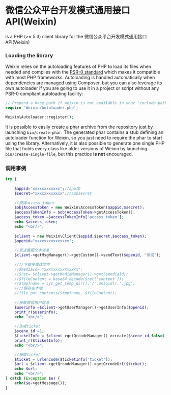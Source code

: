 微信公众平台开发模式通用接口API(Weixin)
======

is a PHP (>= 5.3) client library for the 微信公众平台开发模式通用接口API(Weixin)

### Loading the library ###

Weixin relies on the autoloading features of PHP to load its files when needed and complies with the
[PSR-0 standard](https://github.com/php-fig/fig-standards/blob/master/accepted/PSR-0.md) which makes
it compatible with most PHP frameworks. Autoloading is handled automatically when dependencies are
managed using Composer, but you can also leverage its own autoloader if you are going to use it in a
project or script without any PSR-0 compliant autoloading facility:

```php
// Prepend a base path if Weixin is not available in your "include_path".
require 'Weixin/Autoloader.php';

Weixin\Autoloader::register();
```

It is possible to easily create a [phar](http://www.php.net/manual/en/intro.phar.php) archive from
the repository just by launching `bin/create-phar`. The generated phar contains a stub defining an
autoloader function for Weixin, so you just need to require the phar to start using the library.
Alternatively, it is also possible to generate one single PHP file that holds every class like older
versions of Weixin by launching `bin/create-single-file`, but this practice __is not__ encouraged.


### 调用事例 ###

```php
try {
	
	$appid="xxxxxxxxxxxx";//appID
	$secret="xxxxxxxxxxxx";//appsecret
	
	//获得access_token
	$objAccessToken = new Weixin\AccessToken($appid,$secret);
	$accessTokenInfo = $objAccessToken->getAccessToken();
	$access_token =$accessTokenInfo['access_token'];	
	echo $access_token;
	echo "<br/>";
	
	$client = new Weixin\Client($appid,$secret,$access_token);	
	$openid="xxxxxxxxxxxxxxx";
	
	//发送客服文本消息
	$client->getMsgManager()->getCustom()->sendText($openid, "测试");
	
	////下载多媒体文件
	//$mediaId= "xxxxxxxxxxxxxxx";
	//$ret= $client->getMediaManager()->get($mediaId);
	//$fileContent = base64_decode($ret['content']);
	//$tmpfname = sys_get_temp_dir().'/'.uniqid().'.jpg';
	////保存在本地
	//file_put_contents($tmpfname, $fileContent);
	
	//获取微信用户信息
	$userinfo =$client->getUserManager()->getUserInfo($openid);
	print_r($userinfo);
	echo "<br/>";
	
	//生成ticket
	$scene_id =1;
	$ticketInfo = $client->getQrcodeManager()->create($scene_id,false);
	print_r($ticketInfo);
	echo "<br/>";

	//获取ticket
	$ticket = urlencode($ticketInfo['ticket']);
	$url = $client->getQrcodeManager()->getQrcodeUrl($ticket);
	echo $url;
	echo "<br/>";
} catch (Exception $e) {
	echo($e->getMessage());
}
```


